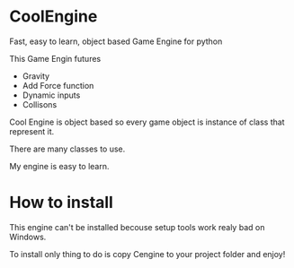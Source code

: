 # CoolEngine
Fast, easy to learn, object based Game Engine for python

This Game Engin futures
- Gravity
- Add Force function
- Dynamic inputs
- Collisons

Cool Engine is object based so every game object is instance of
class that represent it.

There are many classes to use.
 
My engine is easy to learn.

# How to install

This engine can't be installed becouse
setup tools work realy bad on Windows. 

To install only thing to do is copy Cengine to your project
folder and enjoy!
